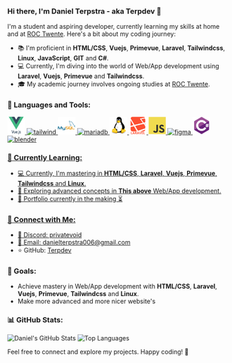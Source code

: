### Hi there, I'm Daniel Terpstra - aka Terpdev 👋

I'm a student and aspiring developer, currently learning my skills at home and at [ROC Twente](https://www.rocvantwente.nl/). Here's a bit about my coding journey:

- 📚 I'm proficient in **HTML/CSS**, **Vuejs**, **Primevue**, **Laravel**, **Tailwindcss**, **Linux**, **JavaScript**, **GIT** and **C#**.
- 💻 Currently, I'm diving into the world of Web/App development using **Laravel**, **Vuejs**, **Primevue** and **Tailwindcss**.
- 🎓 My academic journey involves ongoing studies at [ROC Twente](https://www.rocvantwente.nl/).

### 🔧 Languages and Tools:
<a href="https://vuejs.org/" target="_blank" rel="noreferrer"> <img src="https://raw.githubusercontent.com/devicons/devicon/master/icons/vuejs/vuejs-original-wordmark.svg" alt="vuejs" width="40" height="40"/>
<a href="https://tailwindcss.com/" target="_blank" rel="noreferrer"> <img src="https://www.vectorlogo.zone/logos/tailwindcss/tailwindcss-icon.svg" alt="tailwind" width="40" height="40"/>
<a href="https://www.mysql.com/" target="_blank" rel="noreferrer"> <img src="https://raw.githubusercontent.com/devicons/devicon/master/icons/mysql/mysql-original-wordmark.svg" alt="mysql" width="40" height="40"/>
<a href="https://mariadb.org/" target="_blank" rel="noreferrer"> <img src="https://www.vectorlogo.zone/logos/mariadb/mariadb-icon.svg" alt="mariadb" width="40" height="40"/>
<a href="https://www.linux.org/" target="_blank" rel="noreferrer"> <img src="https://raw.githubusercontent.com/devicons/devicon/master/icons/linux/linux-original.svg" alt="linux" width="40" height="40"/>
<a href="https://laravel.com/" target="_blank" rel="noreferrer"> <img src="https://raw.githubusercontent.com/devicons/devicon/master/icons/laravel/laravel-plain-wordmark.svg" alt="laravel" width="40" height="40"/>
<a href="https://developer.mozilla.org/en-US/docs/Web/JavaScript" target="_blank" rel="noreferrer"> <img src="https://raw.githubusercontent.com/devicons/devicon/master/icons/javascript/javascript-original.svg" alt="javascript" width="40" height="40"/>
<a href="https://www.figma.com/" target="_blank" rel="noreferrer"> <img src="https://www.vectorlogo.zone/logos/figma/figma-icon.svg" alt="figma" width="40" height="40"/>
<a href="https://www.w3schools.com/cs/" target="_blank" rel="noreferrer"> <img src="https://raw.githubusercontent.com/devicons/devicon/master/icons/csharp/csharp-original.svg" alt="csharp" width="40" height="40"/>
<a href="https://www.blender.org/" target="_blank" rel="noreferrer"> <img src="https://download.blender.org/branding/community/blender_community_badge_white.svg" alt="blender" width="40" height="40"/>

### 🌱 Currently Learning:

- 💻 Currently, I'm mastering in **HTML/CSS**, **Laravel**, **Vuejs**, **Primevue**, **Tailwindcss** and **Linux**.
- 📱 Exploring advanced concepts in **This above** Web/App development.
- 💼 Portfolio currently in the making ⏳

### 🤝 Connect with Me:

- 🤖 Discord: privatevoid
- 💼 Email: danielterpstra006@gmail.com
- ⭐ GitHub: [Terpdev](https://github.com/TerpDev)

### 🚀 Goals:

- Achieve mastery in Web/App development with **HTML/CSS**, **Laravel**, **Vuejs**, **Primevue**, **Tailwindcss** and **Linux**.
- Make more advanced and more nicer website's

### 📊 GitHub Stats:

![Daniel's GitHub Stats](https://github-readme-stats.vercel.app/api?username=TerpDev&theme=dark&show_icons=true&hide_border=true)
![Top Languages](https://github-readme-stats.vercel.app/api/top-langs/?username=TerpDev&layout=compact&theme=dark&show_icons=true&hide_border=true)

Feel free to connect and explore my projects. Happy coding! 🚀

